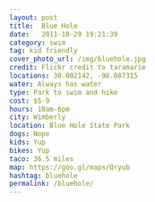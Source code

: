 ```yaml
---
layout: post
title:  Blue Hole
date:   2011-10-29 19:21:39
category: swim
tag: kid friendly
cover_photo_url: /img/bluehole.jpg
credit: Flickr credit to taramarie
locations: 30.002142, -98.087315 
water: Always has water 
type: Park to swim and hike
cost: $5-9
hours: 10am-6pm
city: Wimberly
location: Blue Hole State Park
dogs: Nope
kids: Yup
bikes: Yup
taco: 36.5 miles
map: https://goo.gl/maps/Qryub 
hashtag: bluehole
permalink: /bluehole/
---
```




